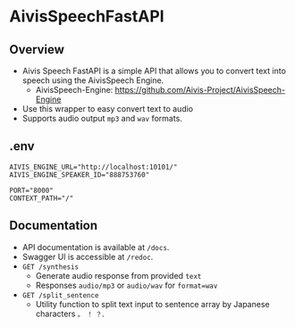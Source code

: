 # AivisSpeechFastAPI

## Overview

- Aivis Speech FastAPI is a simple API that allows you to convert text into speech using the AivisSpeech Engine.
  - AivisSpeech-Engine: https://github.com/Aivis-Project/AivisSpeech-Engine
- Use this wrapper to easy convert text to audio
- Supports audio output `mp3` and `wav` formats.

## .env

```.env
AIVIS_ENGINE_URL="http://localhost:10101/"
AIVIS_ENGINE_SPEAKER_ID="888753760"

PORT="8000"
CONTEXT_PATH="/"
```

## Documentation

- API documentation is available at `/docs`.
- Swagger UI is accessible at `/redoc`.
- `GET /synthesis`
  - Generate audio response from provided `text`
  - Responses `audio/mp3` or `audio/wav` for `format=wav`
- `GET /split_sentence`
  - Utility function to split text input to sentence array by Japanese characters `。` `！` `？`.
